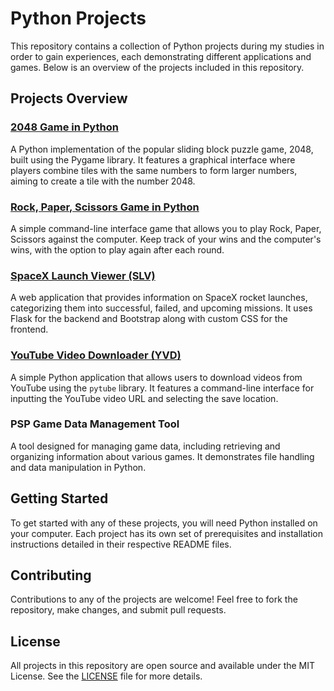 # Python Projects

This repository contains a collection of Python projects during my studies in order to gain experiences, each demonstrating different applications and games. Below is an overview of the projects included in this repository.

## Projects Overview

### [2048 Game in Python](2048/README.md)

A Python implementation of the popular sliding block puzzle game, 2048, built using the Pygame library. It features a graphical interface where players combine tiles with the same numbers to form larger numbers, aiming to create a tile with the number 2048.

### [Rock, Paper, Scissors Game in Python](RPS/README.md)

A simple command-line interface game that allows you to play Rock, Paper, Scissors against the computer. Keep track of your wins and the computer's wins, with the option to play again after each round.

### [SpaceX Launch Viewer (SLV)](SLV/README.md)

A web application that provides information on SpaceX rocket launches, categorizing them into successful, failed, and upcoming missions. It uses Flask for the backend and Bootstrap along with custom CSS for the frontend.

### [YouTube Video Downloader (YVD)](YVD/README.md)

A simple Python application that allows users to download videos from YouTube using the `pytube` library. It features a command-line interface for inputting the YouTube video URL and selecting the save location.

### PSP Game Data Management Tool

A tool designed for managing game data, including retrieving and organizing information about various games. It demonstrates file handling and data manipulation in Python.

## Getting Started

To get started with any of these projects, you will need Python installed on your computer. Each project has its own set of prerequisites and installation instructions detailed in their respective README files.

## Contributing

Contributions to any of the projects are welcome! Feel free to fork the repository, make changes, and submit pull requests.

## License

All projects in this repository are open source and available under the MIT License. See the [LICENSE](LICENSE) file for more details.
